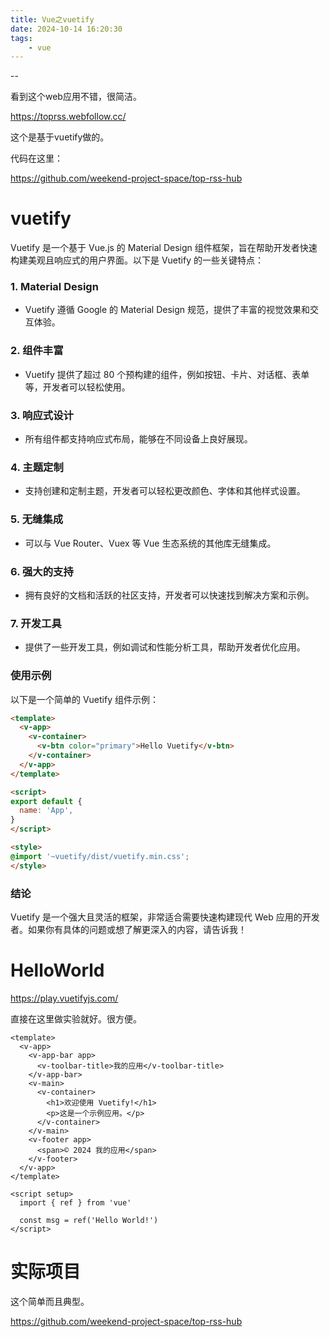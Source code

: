 ```yaml
---
title: Vue之vuetify
date: 2024-10-14 16:20:30
tags:
	- vue
---
```


--

看到这个web应用不错，很简洁。

https://toprss.webfollow.cc/

这个是基于vuetify做的。

代码在这里：

https://github.com/weekend-project-space/top-rss-hub

# vuetify

Vuetify 是一个基于 Vue.js 的 Material Design 组件框架，旨在帮助开发者快速构建美观且响应式的用户界面。以下是 Vuetify 的一些关键特点：

### 1. **Material Design**
   - Vuetify 遵循 Google 的 Material Design 规范，提供了丰富的视觉效果和交互体验。

### 2. **组件丰富**
   - Vuetify 提供了超过 80 个预构建的组件，例如按钮、卡片、对话框、表单等，开发者可以轻松使用。

### 3. **响应式设计**
   - 所有组件都支持响应式布局，能够在不同设备上良好展现。

### 4. **主题定制**
   - 支持创建和定制主题，开发者可以轻松更改颜色、字体和其他样式设置。

### 5. **无缝集成**
   - 可以与 Vue Router、Vuex 等 Vue 生态系统的其他库无缝集成。

### 6. **强大的支持**
   - 拥有良好的文档和活跃的社区支持，开发者可以快速找到解决方案和示例。

### 7. **开发工具**
   - 提供了一些开发工具，例如调试和性能分析工具，帮助开发者优化应用。

### 使用示例

以下是一个简单的 Vuetify 组件示例：

```html
<template>
  <v-app>
    <v-container>
      <v-btn color="primary">Hello Vuetify</v-btn>
    </v-container>
  </v-app>
</template>

<script>
export default {
  name: 'App',
}
</script>

<style>
@import '~vuetify/dist/vuetify.min.css';
</style>
```

### 结论
Vuetify 是一个强大且灵活的框架，非常适合需要快速构建现代 Web 应用的开发者。如果你有具体的问题或想了解更深入的内容，请告诉我！

# HelloWorld

https://play.vuetifyjs.com/

直接在这里做实验就好。很方便。

```
<template>
  <v-app>
    <v-app-bar app>
      <v-toolbar-title>我的应用</v-toolbar-title>
    </v-app-bar>
    <v-main>
      <v-container>
        <h1>欢迎使用 Vuetify!</h1>
        <p>这是一个示例应用。</p>
      </v-container>
    </v-main>
    <v-footer app>
      <span>© 2024 我的应用</span>
    </v-footer>
  </v-app>
</template>

<script setup>
  import { ref } from 'vue'

  const msg = ref('Hello World!')
</script>

```

# 实际项目

这个简单而且典型。

https://github.com/weekend-project-space/top-rss-hub

